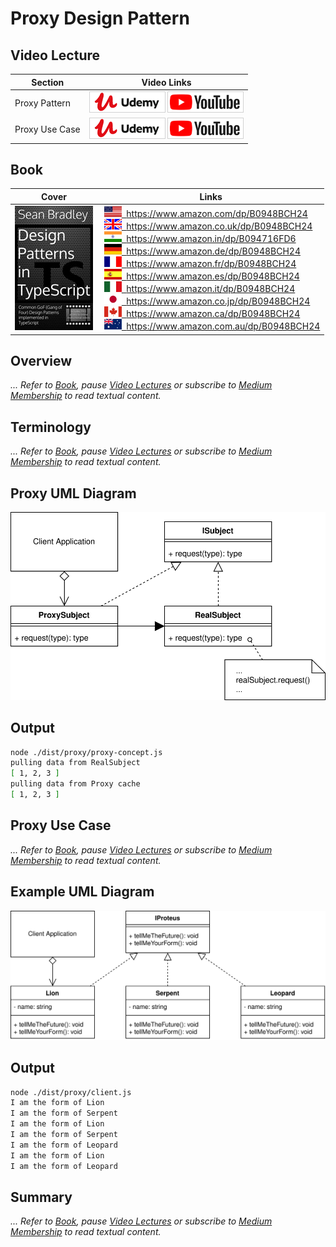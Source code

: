 # Proxy Design Pattern

## Video Lecture

| Section        | Video Links                                                                                                                                                                                                      |
| -------------- | ---------------------------------------------------------------------------------------------------------------------------------------------------------------------------------------------------------------- |
| Proxy Pattern  | <a class="udemyVideoLink" href="https://www.udemy.com/course/design-patterns-typescript/learn/lecture/26900642/?referralCode=6384C079FB0A503DB9D9" target="_blank" title="Proxy"><img src="../img/udemy_btn_sm.gif" alt="Proxy"/></a>&nbsp;<a id="ytVideoLink" href="https://www.youtube.com/watch?v=VXKjRaXgzC8&list=PLKWUX7aMnlELvv8bXquIgxXYyHH5SFlaP" target="_blank" title="Proxy Pattern"><img src="../img/yt_btn_sm.gif" alt="Proxy Pattern"/></a>   |
| Proxy Use Case | <a class="udemyVideoLink" href="https://www.udemy.com/course/design-patterns-typescript/learn/lecture/26900640/?referralCode=6384C079FB0A503DB9D9" target="_blank" title="Proxy Use Case"><img src="../img/udemy_btn_sm.gif" alt="Proxy Use Case"/></a>&nbsp;<a id="ytVideoLink" href="https://www.youtube.com/watch?v=4CUEtE2uYLY&list=PLKWUX7aMnlELvv8bXquIgxXYyHH5SFlaP" target="_blank" title="Proxy Use Case"><img src="../img/yt_btn_sm.gif" alt="Proxy Use Case"/></a> |

## Book 

Cover | Links
-|-
![Design Patterns In TypeScript (ASIN : B0948BCH24)](../img/dp_typescript_125.jpg) | &nbsp;<a href="https://www.amazon.com/dp/B0948BCH24"><img src="../img/flag_us.gif">&nbsp; https://www.amazon.com/dp/B0948BCH24</a><br/>&nbsp;<a href="https://www.amazon.co.uk/dp/B0948BCH24"><img src="../img/flag_uk.gif">&nbsp; https://www.amazon.co.uk/dp/B0948BCH24</a><br/>&nbsp;<a href="https://www.amazon.in/dp/B094716FD6"><img src="../img/flag_in.gif">&nbsp; https://www.amazon.in/dp/B094716FD6</a><br/>&nbsp;<a href="https://www.amazon.de/dp/B0948BCH24"><img src="../img/flag_de.gif">&nbsp; https://www.amazon.de/dp/B0948BCH24</a><br/>&nbsp;<a href="https://www.amazon.fr/dp/B0948BCH24"><img src="../img/flag_fr.gif">&nbsp; https://www.amazon.fr/dp/B0948BCH24</a><br/>&nbsp;<a href="https://www.amazon.es/dp/B0948BCH24"><img src="../img/flag_es.gif">&nbsp; https://www.amazon.es/dp/B0948BCH24</a><br/>&nbsp;<a href="https://www.amazon.it/dp/B0948BCH24"><img src="../img/flag_it.gif">&nbsp; https://www.amazon.it/dp/B0948BCH24</a><br/>&nbsp;<a href="https://www.amazon.co.jp/dp/B0948BCH24"><img src="../img/flag_jp.gif">&nbsp; https://www.amazon.co.jp/dp/B0948BCH24</a><br/>&nbsp;<a href="https://www.amazon.ca/dp/B0948BCH24"><img src="../img/flag_ca.gif">&nbsp; https://www.amazon.ca/dp/B0948BCH24</a><br/>&nbsp;<a href="https://www.amazon.com.au/dp/B0948BCH24"><img src="../img/flag_au.gif">&nbsp; https://www.amazon.com.au/dp/B0948BCH24</a>

## Overview

_... Refer to [Book](https://www.amazon.com/dp/B0948BCH24), pause [Video Lectures](#videos) or subscribe to [Medium Membership](https://sean-bradley.medium.com/membership) to read textual content._

## Terminology

_... Refer to [Book](https://www.amazon.com/dp/B0948BCH24), pause [Video Lectures](#videos) or subscribe to [Medium Membership](https://sean-bradley.medium.com/membership) to read textual content._

## Proxy UML Diagram

![Proxy Pattern UML Diagram](../img/proxy_concept.svg)

## Output

```bash
node ./dist/proxy/proxy-concept.js
pulling data from RealSubject
[ 1, 2, 3 ]
pulling data from Proxy cache
[ 1, 2, 3 ]
```

## Proxy Use Case

_... Refer to [Book](https://www.amazon.com/dp/B0948BCH24), pause [Video Lectures](#videos) or subscribe to [Medium Membership](https://sean-bradley.medium.com/membership) to read textual content._

## Example UML Diagram

![Proxy Use Case Example](../img/proxy_example.svg)

## Output

```bash
node ./dist/proxy/client.js
I am the form of Lion
I am the form of Serpent
I am the form of Lion
I am the form of Serpent
I am the form of Leopard
I am the form of Lion
I am the form of Leopard
```

<!-- ## New Coding Concepts

### todo -->

## Summary

_... Refer to [Book](https://www.amazon.com/dp/B0948BCH24), pause [Video Lectures](#videos) or subscribe to [Medium Membership](https://sean-bradley.medium.com/membership) to read textual content._
